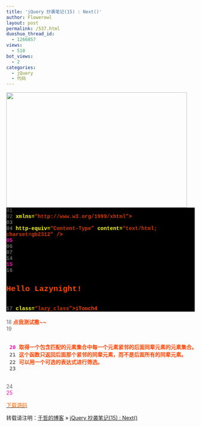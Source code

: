 ```yaml
---
title: 'jQuery 抄袭笔记(15) : Next()'
author: Flowerowl
layout: post
permalink: /537.html
duoshuo_thread_id:
  - 1266857
views:
  - 510
bot_views:
  - 2
categories:
  - jQuery
  - 代码
---
```

  
<img class="aligncenter size-full wp-image-539" title="Lazynight | 夜阑" src="http://lazynight.me/wp-content/uploads/2011/10/aaa.jpg" alt="" width="483" height="308" />

<div class="source" style="font-family: '[object HTMLOptionElement]', Consolas, 'Lucida Console', 'Courier New'; color: #c0c0c0; background-color: #000000;">
  <span style="color: #696969;">01</span> <span style="color: #ffffff;"><!DOCTYPE html PUBLIC &#8220;-//W3C//DTD XHTML 1.0 Transitional//EN&#8221; &#8220;http://www.w3.org/TR/xhtml1/DTD/xhtml1-transitional.dtd&#8221;></span><br /> <span style="color: #696969;">02</span> <span style="color: #ff4400; font-weight: bold;"><html</span> <span style="color: #ffff00;">xmlns=</span><span style="color: #d13800;">&#8220;http://www.w3.org/1999/xhtml&#8221;</span><span style="color: #ff4400; font-weight: bold;">></span><br /> <span style="color: #696969;">03</span> <span style="color: #ff4400; font-weight: bold;"><head></span><br /> <span style="color: #696969;">04</span> <span style="color: #ff4400; font-weight: bold;"><meta</span> <span style="color: #ffff00;">http-equiv=</span><span style="color: #d13800;">&#8220;Content-Type&#8221;</span> <span style="color: #ffff00;">content=</span><span style="color: #d13800;">&#8220;text/html; charset=gb2312&#8243;</span> <span style="color: #ff4400; font-weight: bold;">/></span><br /> <span style="color: #f810b0;">05</span> <span style="color: #ff4400; font-weight: bold;"><title></span>Lazynight | 夜阑<span style="color: #ff4400; font-weight: bold;"></title></span><br /> <span style="color: #696969;">06</span> <span style="color: #ff4400; font-weight: bold;"><script </span><span style="color: #ffff00;">type=</span><span style="color: #d13800;">&#8220;text/javascript&#8221;</span> <span style="color: #ffff00;">src=</span><span style="color: #d13800;">&#8220;http://www.cssrain.cn/demo/jquery.js&#8221;</span><span style="color: #ff4400; font-weight: bold;">></script></span><br /> <span style="color: #696969;">07</span> <span style="color: #ff4400; font-weight: bold;"><script </span><span style="color: #ffff00;">type=</span><span style="color: #d13800;">&#8220;text/javascript&#8221;</span><span style="color: #ff4400; font-weight: bold;">></span><br /> <span style="color: #696969;">08</span> <span style="color: #c0c0c0;">$</span>(<span style="color: #c0c0c0;">document</span><span style="color: #c0c0c0;">).</span><span style="color: #c0c0c0;">ready</span>(<span style="color: #ff4400; font-weight: bold;">function</span><span style="color: #c0c0c0;">(){</span><br /> <span style="color: #696969;">09</span>     <span style="color: #c0c0c0;">$</span>(<span style="color: #d13800;">&#8220;span&#8221;</span><span style="color: #c0c0c0;">).</span><span style="color: #c0c0c0;">click</span>(<span style="color: #ff4400; font-weight: bold;">function</span><span style="color: #c0c0c0;">(){</span><br /> <span style="color: #f810b0;">10</span>         <span style="color: #c0c0c0;">alert</span>(<span style="color: #c0c0c0;">$</span>(<span style="color: #d13800;">&#8220;p&#8221;</span><span style="color: #c0c0c0;">).</span><span style="color: #c0c0c0;">next</span>(<span style="color: #d13800;">&#8220;.lazy_class&#8221;</span><span style="color: #c0c0c0;">).</span><span style="color: #c0c0c0;">html</span><span style="color: #c0c0c0;">());})</span><br /> <span style="color: #696969;">11</span>         <span style="color: #696969;">//$(&#8220;p&#8221;).next().html()  也可以</span><br /> <span style="color: #696969;">12</span> <span style="color: #c0c0c0;">});</span><br /> <span style="color: #696969;">13</span> <span style="color: #ff4400; font-weight: bold;"></script></span><br /> <span style="color: #696969;">14</span> <span style="color: #ff4400; font-weight: bold;"></head></span><br /> <span style="color: #f810b0;">15</span> <span style="color: #ff4400; font-weight: bold;"><body></span><br /> <span style="color: #696969;">16</span> <span style="color: #ff4400; font-weight: bold;"><p><h2></span>Hello Lazynight!<span style="color: #ff4400; font-weight: bold;"></h2></p></span><br /> <span style="color: #696969;">17</span> <span style="color: #ff4400; font-weight: bold;"><div</span> <span style="color: #ffff00;">class=</span><span style="color: #d13800;">&#8220;lazy_class&#8221;</span><span style="color: #ff4400; font-weight: bold;">></span>iTouch4<span style="color: #ff4400; font-weight: bold;"></div></span><br /> <span style="color: #696969;">18</span> <span style="color: #ff4400; font-weight: bold;"><span></span>点我测试撒~~<span style="color: #ff4400; font-weight: bold;"></span></span><br /> <span style="color: #696969;">19</span> <span style="color: #ff4400; font-weight: bold;"><pre></span><br /> <span style="color: #f810b0;">20</span> 取得一个包含匹配的元素集合中每一个元素紧邻的后面同辈元素的元素集合。<br /> <span style="color: #696969;">21</span> 这个函数只返回后面那个紧邻的同辈元素，而不是后面所有的同辈元素。<br /> <span style="color: #696969;">22</span> 可以用一个可选的表达式进行筛选。<br /> <span style="color: #696969;">23</span> <span style="color: #ff4400; font-weight: bold;"></pre></span><br /> <span style="color: #696969;">24</span> <span style="color: #ff4400; font-weight: bold;"></body></span><br /> <span style="color: #f810b0;">25</span> <span style="color: #ff4400; font-weight: bold;"></html></span>
</div>

<span style="color: #ff6600;"><a href="http://down.qiannao.com/space/file/flowerowl/-4e0a-4f20-5206-4eab/Lazy15_Next().rar/.page" target="_blank"><span style="color: #ff6600;">下载源码</span></a></span>

转载请注明：[于哲的博客][1] &raquo; [jQuery 抄袭笔记(15) : Next()][2]

 [1]: http://localhost/wordpress
 [2]: http://localhost/wordpress/537.html